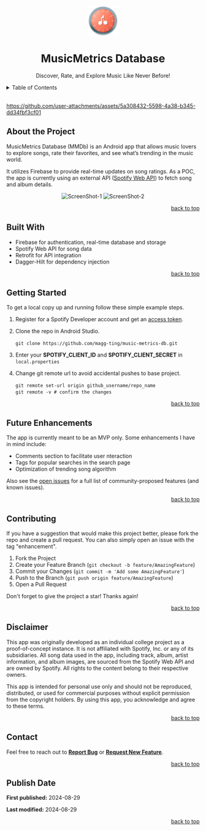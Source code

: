 <a id="readme-top"></a>
<!-- PROJECT LOGO -->
<br />
<div align="center">
  <a href="https://github.com/magg-ting/music-metrics-db">
    <img src="assets/images/logo.png" alt="Logo" width="80" height="80">
  </a>

  <h1 align="center">MusicMetrics Database</h1>
  <p align="center">
    Discover, Rate, and Explore Music Like Never Before!
    <br />
  </p>
</div>



<!-- TABLE OF CONTENTS -->
<details>
  <summary>Table of Contents</summary>
  <ol>
    <li><a href="#about-the-project">About the Project</a></li>
    <li><a href="#built-with">Built With</a></li>
    <li><a href="#getting-started">Getting Started</a></li>
    <li><a href="#future-enhancements">Future Enhancements</a></li>
    <li><a href="#contributing">Contributing</a></li>
    <li><a href="#disclaimer">Disclaimer</a></li>
    <li><a href="#contact">Contact</a></li>
    <li><a href="#publish-date">Publish Date</a></li>
  </ol>
</details>
<br/>


https://github.com/user-attachments/assets/5a308432-5598-4a38-b345-dd34fbf3cf01




<!-- ABOUT THE PROJECT -->
<div id="about-the-project">
  <h2>About the Project</h2>
  <p>MusicMetrics Database (MMDb) is an Android app that allows music lovers to explore songs, rate their favorites, and see what’s trending in the music world.</p>
  <p>
    It utilizes Firebase to provide real-time updates on song ratings. As a POC, the app is currently using an external API 
    (<a href="https://developer.spotify.com/documentation/web-api">Spotify Web API</a>) to fetch song and album details.
  </p>
  <div align="center">
    <img src="assets/screenshots/feature-1.gif" alt="ScreenShot-1" width="150" height="320">
    <img src="assets/screenshots/feature-2.gif" alt="ScreenShot-2" width="150" height="320">
  </div>
  <p align="right"><a href="#readme-top">back to top</a></p>
</div>



<!-- BUILT WITH -->
<div id="built-with">
  <h2>Built With</h2>
  <ul>
    <li>Firebase for authentication, real-time database and storage</li>
    <li>Spotify Web API for song data</li>
    <li>Retrofit for API integration</li>
    <li>Dagger-Hilt for dependency injection</li>
  </ul>
  <p align="right"><a href="#readme-top">back to top</a></p>
</div>



<!-- GETTING STARTED -->
<div id="getting-started">
  <h2>Getting Started</h2>
  <p>To get a local copy up and running follow these simple example steps.</p>
  <ol>
    <li>
      <p>Register for a Spotify Developer account and get an <a href="https://developer.spotify.com/documentation/web-api/tutorials/getting-started">access token</a>.</p>
    </li>
    <li>
        <p>Clone the repo in Android Studio.</p>
        <p><code>git clone https://github.com/magg-ting/music-metrics-db.git</code></p>
    </li>
    <li><p>Enter your <strong>SPOTIFY_CLIENT_ID</strong> and <strong>SPOTIFY_CLIENT_SECRET</strong> in <code>local.properties</code></p></li>
    <li><p>Change git remote url to avoid accidental pushes to base project.</p>
      <p>
        <code>git remote set-url origin github_username/repo_name</code><br/>
        <code>git remote -v # confirm the changes</code>
      </p>
    </li>
  </ol>
  <p align="right"><a href="#readme-top">back to top</a></p>
</div>



<!-- FUTURE ENHANCEMENTS -->
<div id="future-enhancements">
<h2>Future Enhancements</h2>
<p>The app is currently meant to be an MVP only. Some enhancements I have in mind include:</p>
<ul>
  <li>Comments section to facilitate user nteraction</li>
  <li>Tags for popular searches in the search page</li>
  <li>Optimization of trending song algorithm</li>
</ul>
<p>Also see the <a href="https://github.com/magg-ting/music-metrics-db/issues">open issues</a> for a full list of community-proposed features (and known issues).</p>
<p align="right"><a href="#readme-top">back to top</a></p>
</div>



<!-- CONTRIBUTING -->
<div id="contributing">
  <h2>Contributing</h2>
  <p>If you have a suggestion that would make this project better, please fork the repo and create a pull request. You can also simply open an issue with the tag "enhancement".</p>
  <ol>
    <li>Fork the Project</li>
    <li>Create your Feature Branch (<code>git checkout -b feature/AmazingFeature</code>)</li>
    <li>Commit your Changes (<code>git commit -m 'Add some AmazingFeature'</code>)</li>
    <li>Push to the Branch (<code>git push origin feature/AmazingFeature</code>)</li>
    <li>Open a Pull Request</li>
  </ol>
  <p>Don't forget to give the project a star! Thanks again!</p>
  <p align="right"><a href="#readme-top">back to top</a></p>
</div>



<!-- DISCLAIMER -->
<div id="disclaimer">
  <h2>Disclaimer</h2>
  <p>
    This app was originally developed as an individual college project as a proof-of-concept instance. It is not affiliated with Spotify, Inc. or any of its subsidiaries. All song data used in the app, including track, album, artist information, and album images, are sourced from the Spotify Web API and are owned by Spotify. All rights to the content belong to their respective owners.</p>
  <p>
    This app is intended for personal use only and should not be reproduced, distributed, or used for commercial purposes without explicit permission from the copyright holders. By using this app, you acknowledge and agree to these terms.
  </p>
  <p align="right"><a href="#readme-top">back to top</a></p>
</div>



<!-- CONTACT -->
<div id="contact">
  <h2>Contact</h2>
  <p>
    Feel free to reach out to <strong><a href="https://github.com/magg-ting/music-metrics-db/issues/new?labels=bug&template=bug-report---.md">Report Bug</a></strong> 
    or <strong><a href="https://github.com/magg-ting/music-metrics-db/issues/new?labels=enhancement&template=feature-request---.md">Request New Feature</a></strong>.
  </p>
  <p align="right"><a href="#readme-top">back to top</a></p>
</div>


<!-- PUBLISH DATE -->
<div id="publish-date">
  <h2>Publish Date</h2>
  <p><strong>First published:</strong> 2024-08-29</p>
  <p><strong>Last modified:</strong> 2024-08-29</p>   
  <p align="right"><a href="#readme-top">back to top</a></p>
</div>


